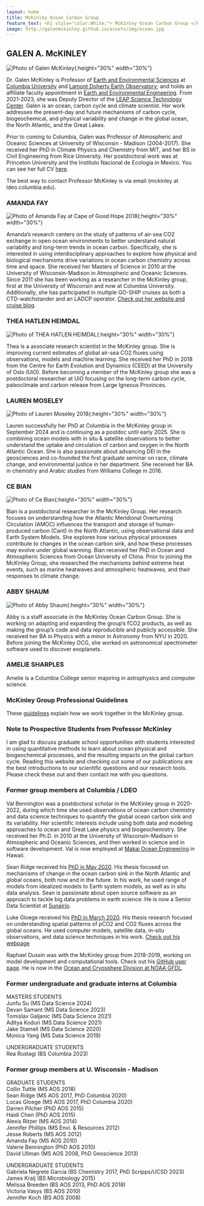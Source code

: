 ```yaml
---
layout: home
title: McKinley Ocean Carbon Group
feature_text: <h1 style="color:White;"> McKinley Ocean Carbon Group </h1>
image: http://galenmckinley.github.io/assets/img/ocean.jpg
---
```


## GALEN A. McKINLEY 

![Photo of Galen McKinley]({{site.baseurl}}/assets/img/GalenMcKinley400b400_sm.jpg){:height="30%" width="30%"}

Dr. Galen McKinley is Professor of [Earth and Environmental Sciences](https://eesc.columbia.edu) at [Columbia University](https://www.columbia.edu) and [Lamont Doherty Earth Observatory](https://lamont.columbia.edu); and holds an affiliate faculty appointment in [Earth and Environmental Engineering](https://www.eee.columbia.edu). From 2021-2023, she was Deputy Director of the [LEAP Science Technology Center](https://leap.columbia.edu). Galen is an ocean, carbon cycle and climate scientist. Her work addresses the present-day and future mechanisms of carbon cycle, biogeochemical, and physical variability and change in the global ocean, the North Atlantic, and the Great Lakes. 

Prior to coming to Columbia, Galen was Professor of Atmospheric and Oceanic Sciences at University of Wisconsin - Madison (2004-2017). She received her PhD in Climate Physics and Chemistry from MIT, and her BS in Civil Engineering from Rice University. Her postdoctoral work was at Princeton University and the Instituto Nacional de Ecologia in Mexico. You can see her full CV [here]({{site.baseurl}}/assets/doc/McKinley-CV-web-Sept2024.pdf).

The best way to contact Professor McKinley is via email (mckinley at ldeo.columbia.edu). 

### AMANDA FAY

![Photo of Amanda Fay at Cape of Good Hope 2018]({{site.baseurl}}/assets/img/AmandaFay_CapeGoodHope_2018_crop_sm.jpg){:height="30%" width="30%"}  

Amanda’s research centers on the study of patterns of air-sea CO2 exchange in open ocean environments to better understand natural variability and long-term trends in ocean carbon. Specifically, she is interested in using interdisciplinary approaches to explore how physical and biological mechanisms drive variations in ocean carbon chemistry across time and space. She received her Masters of Science in 2010 at the University of Wisconsin-Madison in Atmospheric and Oceanic Sciences. Since 2011 she has been working as a researcher in the McKinley group, first at the University of Wisconsin and now at Columbia University. Additionally, she has participated in multiple GO-SHIP cruises as both a CTD-watchstander and an LADCP operator. 
 [Check out her website and cruise blog](https://fayamanda.weebly.com).


### THEA HATLEN HEIMDAL 

![Photo of THEA HATLEN HEIMDAL]({{site.baseurl}}/assets/img/Thea_Heimdal.png){:height="30%" width="30%"}

Thea is a associate research scientist in the McKinley group. She is improving current estimates of global air-sea CO2 fluxes using observations, models and machine learning. She received her PhD in 2018 from the Centre for Earth Evolution and Dynamics (CEED) at the University of Oslo (UiO). Before becoming a member of the McKinley group she was a postdoctoral researcher at UiO focusing on the long-term carbon cycle, paleoclimate and carbon release from Large Igneous Provinces. 


### LAUREN MOSELEY 

![Photo of Lauren Moseley 2018]({{site.baseurl}}/assets/img/Lauren_NorthPacific_2022_crop.jpeg){:height="30%" width="30%"}

Lauren successfully her PhD at Columbia in the McKinley group in September 2024 and is continuing as a postdoc until early 2025. She is combining ocean models with in situ & satellite observations to better understand the uptake and circulation of carbon and oxygen in the North Atlantic Ocean. She is also passionate about advancing DEI in the geosciences and co-founded the first graduate seminar on race, climate change, and environmental justice in her department. She received her BA in chemistry and Arabic studies from Williams College in 2016.


### CE BIAN 
![Photo of Ce Bian]({{site.baseurl}}/assets/img/CeBian2024.jpg){:height="30%" width="30%"}

Bian is a postdoctoral researcher in the McKinley Group. Her research focuses on understanding how the Atlantic Meridional Overturning Circulation (AMOC) influences the transport and storage of human-produced carbon (Cant) in the North Atlantic, using observational data and Earth System Models. She explores how various physical processes contribute to changes in the ocean carbon sink, and how these processes may evolve under global warming. Bian received her PhD in Ocean and Atmospheric Sciences from Ocean University of China. Prior to joining the McKinley Group, she researched the mechanisms behind extreme heat events, such as marine heatwaves and atmospheric heatwaves, and their responses to climate change. 

### ABBY SHAUM
![Photo of Abby Shaum]({{site.baseurl}}/assets/img/AbbyShaum.jpg){:height="30%" width="30%"}

Abby is a staff associate in the McKinley Ocean Carbon Group. She is working on adapting and expanding the group’s fCO2 products, as well as making the group’s code and data reproducible and publicly accessible. She received her BA in Physics with a minor in Astronomy from NYU in 2020. Before joining the McKinley OCG, she worked on astronomical spectrometer software used to discover exoplanets.

### AMELIE SHARPLES

Amelie is a Columbia College senior majoring in astrophysics and computer science. 

### McKinley Group Professional Guidelines

These [guidelines]({{site.baseurl}}/assets/doc/McKinleyGroup2024.pdf) explain how we work together in the McKinley group. 

### Note to Prospective Students from Professor McKinley

I am glad to discuss graduate school opportunities with students interested in using quantitative methods to learn about ocean physical and biogeochemical processes, and the resulting impacts on the global carbon cycle. Reading this website and checking out some of our publications are the best introductions to our scientific questions and our research tools. Please check these out and then contact me with you questions.


### Former group members at Columbia / LDEO

Val Bennington was a postdoctoral scholar in the McKinley group in 2020-2022, during which time she used observations of ocean carbon chemistry and data science techniques to quantify the global ocean carbon sink and its variability. Her scientific interests include using both data and modeling approaches to ocean and Great Lake physics and biogeochemistry. She received her Ph.D. in 2010 at the University of Wisconsin-Madison in Atmospheric and Oceanic Sciences, and then worked in science and in software development. Val is now employed at [Makai Ocean Engineering](https://www.makai.com) in Hawaii. 

Sean Ridge received his [PhD in May 2020](https://academiccommons.columbia.edu/doi/10.7916/d8-bdrb-vj96). His thesis focused on mechanisms of change in the ocean carbon sink in the North Atlantic and global oceans, both now and in the future. In his work, he used range of models from idealized models to Earth system models, as well as in situ data analysis. Sean is passionate about open source software as an approach to tackle big data problems in earth science. He is now a Senior Data Scientist at [Sunairio](https://www.sunairio.com).

Luke Gloege received his [PhD in March 2020](https://academiccommons.columbia.edu/doi/10.7916/d8-j3p1-tf92).  His thesis research focused on understanding spatial patterns of pCO2 and CO2 fluxes across the global oceans. He used computer models, satellite data, in-situ observations, and data science techniques in his work. [Check out his webpage](https://lgloege.github.io)

Raphael Dussin was with the McKinley group from 2018-2019, working on model development and computational tools. Check out his [GitHub user page](http://github.com/raphaeldussin). He is now in the [Ocean and Cryosphere Division at NOAA GFDL](https://www.gfdl.noaa.gov/ocean-and-cryosphere-division/). 

### Former undergraduate and graduate interns at Columbia

MASTERS STUDENTS  <br />
Junfu Su (MS Data Science 2024) <br />
Devan Samant (MS Data Science 2023) <br />
Tomislav Galjanic (MS Data Science 2021) <br />
Aditya Koduri (MS Data Science 2021) <br />
Jake Stamell (MS Data Science 2020) <br />
Monica Yang (MS Data Science 2019)  <br />

UNDERGRADUATE STUDENTS <br />
Rea Rustagi (BS Columbia 2023) <br />

### Former group members at U. Wisconsin - Madison

GRADUATE STUDENTS <br />
Collin Tuttle (MS AOS 2018)<br />
Sean Ridge (MS AOS 2017, PhD Columbia 2020)<br />
Lucas Gloege (MS AOS 2017, PhD Columbia 2020) <br />
Darren Pilcher (PhD AOS 2015) <br />
Haidi Chen (PhD AOS 2015) <br />
Alexis Ritzer (MS AOS 2014) <br />
Jennifer Phillips (MS Envi. & Resources 2012) <br />
Jesse Roberts (MS AOS 2012) <br />
Amanda Fay (MS AOS 2010)  <br />
Valerie Bennington (PhD AOS 2010) <br />
David Ullman (MS AOS 2008, PhD Geoscience 2013) <br />

UNDERGRADUATE STUDENTS <br />
Gabriela Negrete Garcia (BS Chemistry 2017, PhD Scripps/UCSD 2023) <br />
James Kralj (BS Microbiology 2015) <br />
Melissa Breeden (BS AOS 2013, PhD AOS 2018) <br />
Victoria Vasys (BS AOS 2010) <br />
Jennifer Koch (BS AOS 2008) <br />
